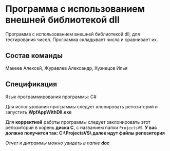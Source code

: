 # Программа с использованием внешней библиотекой dll

Программа с использованием внешней библиотекой dll, для тестирования чисел. Программа складывает числа и сравнивает их.

## Состав команды

Макеев Алексей, Журавлев Александр, Кузнецов Илья

## Спецификация

Язык программирования программы: C#

Для использования программы следует клонировать репозиторий и запустить **WpfAppWithDll.exe**

Для **корректной** работы программы следует заклонировать этот репозиторий в корень **диска C**, с названием папки ```ProjectsVS```. 
**У вас должно получится так: C:\ProjectsVS\ далее идут файлы репозитория**

*Отчет и диграммы можно увидеть в папке **doc***
